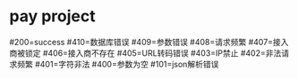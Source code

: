 # pay project
#200=success
#410=数据库错误
#409=参数错误
#408=请求频繁
#407=接入商被锁定
#406=接入商不存在
#405=URL转码错误
#403=IP禁止
#402=非法请求频繁
#401=字符非法
#400=参数为空
#101=json解析错误